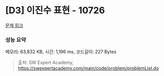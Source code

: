 # [D3] 이진수 표현 - 10726 

[문제 링크](https://swexpertacademy.com/main/code/problem/problemDetail.do?contestProbId=AXRSXf_a9qsDFAXS) 

### 성능 요약

메모리: 63,832 KB, 시간: 1,196 ms, 코드길이: 227 Bytes



> 출처: SW Expert Academy, https://swexpertacademy.com/main/code/problem/problemList.do